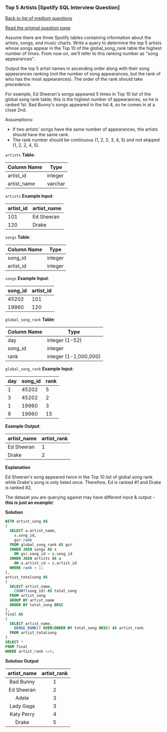 ### Top 5 Artists [Spotify SQL Interview Question]

[Back to list of medium questions](../README.md)

<a href="https://datalemur.com/questions/top-fans-rank">Read the original question page</a>

Assume there are three Spotify tables containing information about the artists, songs, and music charts. Write a query to determine the top 5 artists whose songs appear in the Top 10 of the global_song_rank table the highest number of times. From now on, we'll refer to this ranking number as "song appearances".

Output the top 5 artist names in ascending order along with their song appearances ranking (not the number of song appearances, but the rank of who has the most appearances). The order of the rank should take precedence.

For example, Ed Sheeran's songs appeared 5 times in Top 10 list of the global song rank table; this is the highest number of appearances, so he is ranked 1st. Bad Bunny's songs appeared in the list 4, so he comes in at a close 2nd.

Assumptions:

- If two artists' songs have the same number of appearances, the artists should have the same rank.
- The rank number should be continuous (1, 2, 2, 3, 4, 5) and not skipped (1, 2, 2, 4, 5).



`artists` **Table**:

| **Column Name** | **Type** |
|-----------------|----------|
| artist_id       | integer  |
| artist_name     | varchar  |

`artists` **Example Input**:

| **artist_id** | **artist_name** |
|---------------|-----------------|
| 101           | Ed Sheeran      |
| 120           | Drake           |

`songs` **Table**:

| **Column Name** | **Type** |
|-----------------|----------|
| song_id         | integer  |
| artist_id       | integer  |

`songs` **Example Input**:

| **song_id** | **artist_id** |
|-------------|---------------|
| 45202       | 101           |
| 19960       | 120           |

`global_song_rank` **Table**:

| **Column Name** | **Type**              |
|-----------------|-----------------------|
| day             | integer (1-52)        |
| song_id         | integer               |
| rank            | integer (1-1,000,000) |

`global_song_rank` **Example Input**:

| **day** | **song_id** | **rank** |
|---------|-------------|----------|
| 1       | 45202       | 5        |
| 3       | 45202       | 2        |
| 1       | 19960       | 3        |
| 9       | 19960       | 15       |


**Example Output**:

| **artist_name** | **artist_rank** |
|-----------------|-----------------|
| Ed Sheeran      | 1               |
| Drake           | 2               |

**Explanation**

Ed Sheeran's song appeared twice in the Top 10 list of global song rank while Drake's song is only listed once. Therefore, Ed is ranked #1 and Drake is ranked #2.

The dataset you are querying against may have different input & output - **this is just an example**!

**Solution**


```sql
WITH artist_song AS
(
  SELECT a.artist_name, 
    s.song_id,
    gsr.rank
  FROM global_song_rank AS gsr
  INNER JOIN songs AS s
    ON gsr.song_id = s.song_id
  INNER JOIN artists AS a
    ON a.artist_id = s.artist_id
  WHERE rank < 11
),
artist_totalsong AS
(
  SELECT artist_name, 
    COUNT(song_id) AS total_song
  FROM artist_song
  GROUP BY artist_name
  ORDER BY total_song DESC
),
final AS
(
  SELECT artist_name,
    DENSE_RANK() OVER(ORDER BY total_song DESC) AS artist_rank
  FROM artist_totalsong
)
SELECT *
FROM final
WHERE artist_rank <=5;
```

**Solution Output**

| **artist_name** | **artist_rank** |
|:---------------:|:---------------:|
| Bad Bunny       | 1               |
| Ed Sheeran      | 2               |
| Adele           | 3               |
| Lady Gaga       | 3               |
| Katy Perry      | 4               |
| Drake           | 5               |